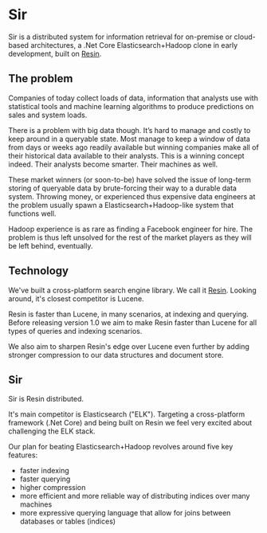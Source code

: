 # Sir
Sir is a distributed system for information retrieval for on-premise or cloud-based architectures, a .Net Core Elasticsearch+Hadoop clone in early development, built on [Resin](https://github.com/kreeben/resin). 

## The problem
Companies of today collect loads of data, information that analysts use with statistical tools and machine learning algorithms to produce predictions on sales and system loads.

There is a problem with big data though. It’s hard to manage and costly to keep around in a queryable state. Most manage to keep a window of data from days or weeks ago readily available but winning companies make all of their historical data available to their analysts. This is a winning concept indeed. Their analysts become smarter. Their machines as well.

These market winners (or soon-to-be) have solved the issue of long-term storing of queryable data by brute-forcing their way to a durable data system. Throwing money, or experienced thus expensive data engineers at the problem usually spawn a Elasticsearch+Hadoop-like system that functions well.

Hadoop experience is as rare as finding a Facebook engineer for hire. The problem is thus left unsolved for the rest of the market players as they will be left behind, eventually.

## Technology
We've built a cross-platform search engine library. We call it [Resin](https://github.com/kreeben/resin). Looking around, it's closest competitor is Lucene.

Resin is faster than Lucene, in many scenarios, at indexing and querying. Before releasing version 1.0 we aim to make Resin faster than Lucene for all types of queries and indexing scenarios.

We also aim to sharpen Resin's edge over Lucene even further by adding stronger compression to our data structures and document store.

## Sir
Sir is Resin distributed. 

It's main competitor is Elasticsearch ("ELK"). Targeting a cross-platform framework (.Net Core) and being built on Resin we feel very excited about challenging the ELK stack.

Our plan for beating Elasticsearch+Hadoop revolves around five key features:

- faster indexing
- faster querying
- higher compression
- more efficient and more reliable way of distributing indices over many machines
- more expressive querying language that allow for joins between databases or tables (indices)
